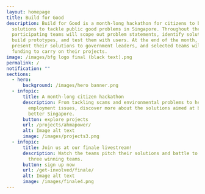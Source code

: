 ```yaml
---
layout: homepage
title: Build for Good
description: Build for Good is a month-long hackathon for citizens to build
  solutions to tackle public good problems in Singapore. Throughout the month,
  participating teams will scope out problem statements, identify solutions,
  build prototypes, and test them with users. At the end of the month, they will
  present their solutions to government leaders, and selected teams will receive
  funding to carry on their projects.
image: /images/bfg logo final (black text).png
permalink: /
notification: ""
sections:
  - hero:
      background: /images/hero banner.png
  - infopic:
      title: A month-long citizen hackathon
      description: From tackling scams and environmental problems to healthcare and
        employment issues, discover more about the solutions aimed at building a
        better Singapore.
      button: explore projects
      url: /projects/ahmapower/
      alt: Image alt text
      image: /images/projects3.png
  - infopic:
      title: Join us at our finale livestream!
      description: Watch the teams pitch their solutions and battle to become the top
        three winning teams.
      button: sign up now
      url: /get-involved/finale/
      alt: Image alt text
      image: /images/finale4.png
---
```

